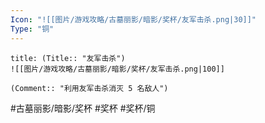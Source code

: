 ```yaml
---
Icon: "![[图片/游戏攻略/古墓丽影/暗影/奖杯/友军击杀.png|30]]"
Type: "铜"
---
```

```ad-common-bronze-trophy
title: (Title:: "友军击杀")
![[图片/游戏攻略/古墓丽影/暗影/奖杯/友军击杀.png|100]]

(Comment:: "利用友军击杀消灭 5 名敌人")
```

#古墓丽影/暗影/奖杯 #奖杯 #奖杯/铜
